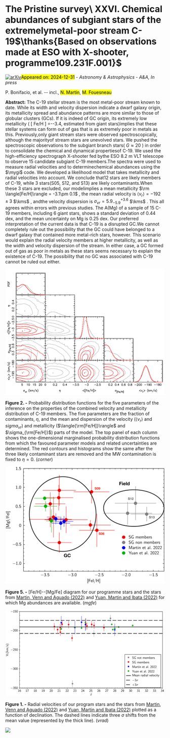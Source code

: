 <div class="macros" style="visibility:hidden;">
$\newcommand{\ensuremath}{}$
$\newcommand{\xspace}{}$
$\newcommand{\object}[1]{\texttt{#1}}$
$\newcommand{\farcs}{{.}''}$
$\newcommand{\farcm}{{.}'}$
$\newcommand{\arcsec}{''}$
$\newcommand{\arcmin}{'}$
$\newcommand{\ion}[2]{#1#2}$
$\newcommand{\textsc}[1]{\textrm{#1}}$
$\newcommand{\hl}[1]{\textrm{#1}}$
$\newcommand{\footnote}[1]{}$
$\newcommand{\mygi}{MyGIsFOS}$
$\newcommand{\Teff}{\ensuremath{T_\mathrm{eff}}}$
$\newcommand{\gf}{\ensuremath{gf}}$
$\newcommand{\loggf}{\ensuremath{\log gf}}$
$\newcommand{\logg}{\ensuremath{\log g}}$
$\newcommand{\glog}{\ensuremath{\log g}}$
$\newcommand{\kms}{\rm km s ^{-1}}$
$\newcommand{\cobold}{CO^{5}BOLD}$
$\newcommand{\teff}{T\rm_{eff}}$</div>



<div id="title">

# The Pristine survey\ XXVI. Chemical abundances of subgiant stars of the extremelymetal-poor stream C-19$\thanks{Based on observations made at ESO with X-shooter, programme109.231F.001}$

</div>
<div id="comments">

[![arXiv](https://img.shields.io/badge/arXiv-2412.20776-b31b1b.svg)](https://arxiv.org/abs/2412.20776)<mark>Appeared on: 2024-12-31</mark> -  _Astronomy & Astrophysics - A&A, In press_

</div>
<div id="authors">

P. Bonifacio, et al. -- incl., <mark>N. Martin</mark>, <mark>M. Fouesneau</mark>

</div>
<div id="abstract">

**Abstract:** The C-19 stellar stream is the most metal-poor stream known to date. While its width and velocity dispersion indicate a dwarf galaxy origin, its metallicity spread and abundance patterns are more similar to those of globular clusters (GCs). If it is indeed of GC origin,  its extremely low metallicity ( [ Fe/H ] =--3.4, estimated from giant stars)implies that these stellar systems can form out of gas that is as extremely poor in metals as this. Previously,only giant stream stars were observed spectroscopically, although the majorityof stream stars are unevolved stars. We pushed the spectroscopic observations to the subgiant branch stars( $G\approx 20$ ) in order to consolidate the chemical and dynamical propertiesof C-19. We used the high-efficiency spectrograph X-shooter fed bythe ESO 8.2 m VLT telescope to observe 15 candidate subgiant C-19 members.The spectra were used to measure radial velocities and to determinechemical abundances using the $\mygi$ code. We developed a likelihood model that takes metallicity and radial velocities into account. We conclude that12 stars are likely members of C-19, while 3 stars(S05, S12, and S13) are likely contaminants.When these 3 stars are excluded, our modelimplies a mean metallicity $\rm \langle[Fe/H]\rangle = -3.1\pm 0.1$ , the  mean radial velocity is $\langle v_r\rangle=-192\pm3$ $\kms$ ,  andthe velocity dispersion is $\sigma_{vr}=5.9^{+3.6}_{-5.9}$ $\kms$ . This all agrees within errors with previous studies. The A(Mg) of a sample of 15 C-19 members, including 6  giant stars, shows a  standard deviation of 0.44 dex, and the mean uncertainty on Mg is 0.25 dex. Our preferred interpretation of the current data is that C-19 is a disrupted GC.We cannot completely rule out  the possibility that the GC could have belonged to a dwarf galaxy that contained more metal-rich  stars, however. This  scenario would explain the radial velocity members at higher metallicity, as  well as the width and velocity dispersion of the stream. In either case, a GC formed out of gas as poor in metals as these stars seems necessary to explain the existence of C-19.  The possibility that no GC was associated with C-19 cannot be ruled out either.

</div>

<div id="div_fig1">

<img src="tmp_2412.20776/./corner1.png" alt="Fig2" width="100%"/>

**Figure 2. -** Probability distribution functions for the five parameters of the inference on the properties of the combined velocity and metallicity distribution of C-19 members. The five parameters are the fraction of contaminants, $\eta$, and the mean and dispersion of the velocity ($\langle v_r\rangle$ and $sigma_{vr}$) and metallicity ($\langle{\rm[Fe/H]}\rangle$ and $\sigma_{\rm[Fe/H]}$) parts of the model. The top panel of each column shows the one-dimensional marginalised probability distribution functions from which the favoured parameter models and related uncertainties are determined. The red contours and histograms show the same after the three likely contaminant stars are removed and the MW contamination is fixed to $\eta=0$. (*corner*)

</div>
<div id="div_fig2">

<img src="tmp_2412.20776/./Mg_Fe.png" alt="Fig5" width="100%"/>

**Figure 5. -** [Fe/H]--[Mg/Fe] diagram for our programme stars and the stars from
[Martin, Venn and Aguado (2022)]() and [Yuan, Martin and Ibata (2022)]() for which Mg abundances are available. (*mgfe*)

</div>
<div id="div_fig3">

<img src="tmp_2412.20776/./vrad.png" alt="Fig1" width="100%"/>

**Figure 1. -** Radial velocities of our program stars and the stars from [Martin, Venn and Aguado (2022)]() and
[Yuan, Martin and Ibata (2022)]() plotted as a function of declination.
The dashed lines indicate three
$\sigma$ shifts from the mean value (represented by the thick line). (*vrad*)

</div><div id="qrcode"><img src=https://api.qrserver.com/v1/create-qr-code/?size=100x100&data="https://arxiv.org/abs/2412.20776"></div>